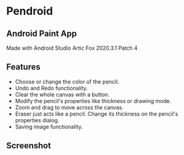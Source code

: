 # Pendroid
## Android Paint App

Made with Android Studio Artic Fox 2020.3.1 Patch 4 <br/>

## Features
- Choose or change the color of the pencil.
- Undo and Redo functionality.
- Clear the whole canvas with a button.
- Modify the pencil's properties like thickness or drawing mode.
- Zoom and drag to move across the canvas.
- Eraser just acts like a pencil. Change its thickness on the pencil's properties dialog.
- Saving image functionality.

## Screenshot
